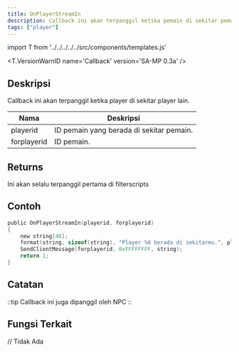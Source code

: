 ```yaml
---
title: OnPlayerStreamIn
description: Callback ini akan terpanggil ketika pemain di sekitar pemain lain.
tags: ["player"]
---
```


import T from '../../../../../src/components/templates.js'

<T.VersionWarnID name='Callback' version='SA-MP 0.3a' />

## Deskripsi

Callback ini akan terpanggil ketika player di sekitar player lain.

| Nama        | Deskripsi                                                 |
| ----------- | ------------------------------------------------------ |
| playerid    | ID pemain yang berada di sekitar pemain. |
| forplayerid | ID pemain. | // Kalau salah tolong koreksi

## Returns

Ini akan selalu terpanggil pertama di filterscripts

## Contoh
```c
public OnPlayerStreamIn(playerid, forplayerid)
{
    new string[40];
    format(string, sizeof(string), "Player %d berada di sekitarmu.", playerid);
    SendClientMessage(forplayerid, 0xFFFFFFFF, string);
    return 1;
}
```

## Catatan

::tip
Callback ini juga dipanggil oleh NPC
::

## Fungsi Terkait
// Tidak Ada
